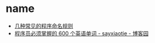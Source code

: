 # name

- [几种常见的程序命名规则](https://blog.csdn.net/u014296677/article/details/51504321)
- [程序员必须掌握的 600 个英语单词 - sayxiaotie - 博客园](https://www.cnblogs.com/hdic/p/5996282.html)

